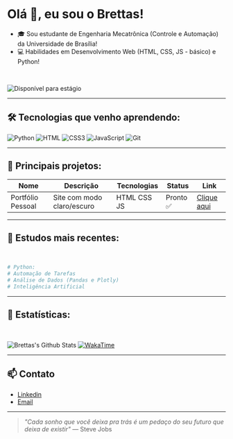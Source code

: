# Olá 👋, eu sou o Brettas!

* 🎓 Sou estudante de Engenharia Mecatrônica (Controle e Automação) da Universidade de Brasília!
* 💻 Habilidades em Desenvolvimento Web (HTML, CSS, JS - básico) e Python!

<br>

![Disponível para estágio](https://img.shields.io/badge/Dispon%C3%ADvel%20para%20est%C3%A1gio-00C851?style=for-the-badge&logo=windows-terminal&logoColor=white)

---
## 🛠️ Tecnologias que venho aprendendo:
![Python](https://img.shields.io/badge/Python-3776AB?style=for-the-badge&logo=python&logoColor=white) 
![HTML](https://img.shields.io/badge/HTML5-E34F26?style=for-the-badge&logo=html5&logoColor=white)
![CSS3](https://img.shields.io/badge/CSS3-1572B6?style=for-the-badge&logo=css3&logoColor=white)
![JavaScript](https://img.shields.io/badge/JavaScript-F7DF1E?style=for-the-badge&logo=javascript&logoColor=black)
![Git](https://img.shields.io/badge/Git-F05032?style=for-the-badge&logo=git&logoColor=white)

---

## 📂 Principais projetos:

| Nome | Descrição | Tecnologias | Status | Link | 
|------|-----------|-------------|--------|------|
| Portfólio Pessoal | Site com modo claro/escuro | HTML CSS JS | Pronto ✅ | [Clique aqui](https://github.com/brettasfelipe/DevoLinks) 

---

## 🧠 Estudos mais recentes:

<br>

```python
# Python:
# Automação de Tarefas 
# Análise de Dados (Pandas e Plotly)
# Inteligência Artificial
```
---

## 📌 Estatísticas:

<br>

![Brettas's Github Stats](https://github-readme-stats.vercel.app/api?username=brettasfelipe&show_icons=true&theme=github_dark)
[![WakaTime](https://github-readme-stats.vercel.app/api/wakatime?username=brettasfelipe)](https://wakatime.com/@brettasfelipe)


---

## 📫 Contato 

- [Linkedin](https://www.linkedin.com/in/felipe-brettas-723a7a366/)
- [Email](mailto:brettasfelipe@gmail.com)

---

> *"Cada sonho que você deixa pra trás é um pedaço do seu futuro que deixa de existir"*
>  — Steve Jobs